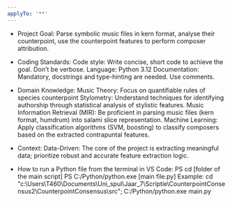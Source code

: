```yaml
---
applyTo: '**'
---
```

- Project Goal: Parse symbolic music files in kern format, analyse their counterpoint, use the counterpoint features to perform composer attribution.

- Coding Standards:
Code style: Write concise, short code to achieve the goal. Don't be verbose.
Language: Python 3.12
Documentation: Mandatory, docstrings and type-hinting are needed. Use comments.

- Domain Knowledge:
Music Theory: Focus on quantifiable rules of species counterpoint
Stylometry: Understand techniques for identifying authorship through statistical analysis of stylistic features.
Music Information Retrieval (MIR): Be proficient in parsing music files (kern format, humdrum) into salami slice representation.
Machine Learning: Apply classification algorithms (SVM, boosting) to classify composers based on the extracted contrapuntal features.

- Context:
Data-Driven: The core of the project is extracting meaningful data; prioritize robust and accurate feature extraction logic.

- How to run a Python file from the terminal in VS Code:
PS cd [folder of the main script]
PS C:/Python/python.exe [main file.py]
Example:
cd "c:\Users\T460\Documents\Uni_spul\Jaar_7\Scriptie\CounterpointConsensus2\CounterpointConsensus\src"; C:/Python/python.exe main.py

